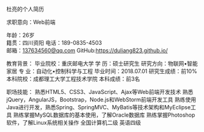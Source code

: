 杜亮的个人简历

求职意向：Web前端

年龄：26岁              
籍贯：四川资阳
电话：189-0835-4503  
邮箱：137634560@qq.com
GitHub:https://duliang823.github.io/

教育背景：
毕业院校：重庆邮电大学
学    历：硕士研究生
研究方向：物联网•智能家居
专    业：自动化•控制科学与工程
毕业时间：2018.07.01
研究生成绩：前10%
本科院校：成都理工大学工程技术学院
本科成绩：前3名

职场技能：
熟悉HTML5、CSS3、JavaScript、Ajax等Web前端开发技术
熟悉jQuery，AngularJS，Bootstrap，Node.js和WebStorm前端开发工具
熟练使用Java进行开发，熟悉Spring、SpringMVC、MyBatis等技术架构和MyEclipse工具
熟练掌握MySQL数据库的基本使用，了解Oracle数据库
熟练掌握Photoshop软件，了解Linux系统相关操作
全国计算机二级
英语四级


